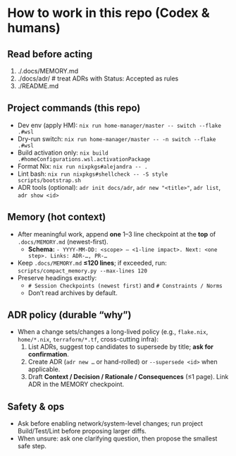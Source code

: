 # How to work in this repo (Codex & humans)

## Read before acting
1) ./.docs/MEMORY.md
2) ./docs/adr/          # treat ADRs with Status: Accepted as rules
3) ./README.md

## Project commands (this repo)
- Dev env (apply HM): `nix run home-manager/master -- switch --flake .#wsl`
- Dry-run switch: `nix run home-manager/master -- -n switch --flake .#wsl`
- Build activation only: `nix build .#homeConfigurations.wsl.activationPackage`
- Format Nix: `nix run nixpkgs#alejandra -- .`
- Lint bash: `nix run nixpkgs#shellcheck -- -S style scripts/bootstrap.sh`
- ADR tools (optional): `adr init docs/adr`, `adr new "<title>"`, `adr list`, `adr show <id>`

## Memory (hot context)
- After meaningful work, append **one** 1–3 line checkpoint at the **top** of `.docs/MEMORY.md` (newest-first).
  - **Schema:** `- YYYY-MM-DD: <scope> — <1-line impact>. Next: <one step>. Links: ADR-…, PR-…`
- Keep `.docs/MEMORY.md` **≤120 lines**; if exceeded, run:
  `scripts/compact_memory.py --max-lines 120`
- Preserve headings exactly:
  - `# Session Checkpoints (newest first)` and `# Constraints / Norms`
  - Don’t read archives by default.

## ADR policy (durable “why”)
- When a change sets/changes a long-lived policy (e.g., `flake.nix`, `home/*.nix`, `terraform/*.tf`, cross-cutting infra):
  1) List ADRs, suggest top candidates to supersede by title; **ask for confirmation**.
  2) Create ADR (`adr new …` or hand-rolled) or `--supersede <id>` when applicable.
  3) Draft **Context / Decision / Rationale / Consequences** (≤1 page). Link ADR in the MEMORY checkpoint.

## Safety & ops
- Ask before enabling network/system-level changes; run project Build/Test/Lint before proposing larger diffs.
- When unsure: ask one clarifying question, then propose the smallest safe step.
